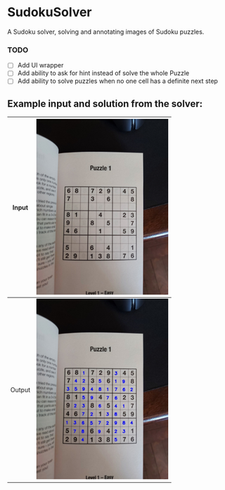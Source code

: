 # SudokuSolver
A Sudoku solver, solving and annotating images of Sudoku puzzles.

### TODO
- [ ] Add UI wrapper
- [ ] Add ability to ask for hint instead of solve the whole Puzzle
- [ ] Add ability to solve puzzles when no one cell has a definite next step 

## Example input and solution from the solver:

| Input | <img src="https://github.com/RC-7/SudokuSolver/blob/main/data/Images/Unsolved/Puzzle1.jpg" width="300" /> |
| ----- | ---------------------------------------------------------------------------------------------------------|
| Output | <img src="https://github.com/RC-7/SudokuSolver/blob/main/data/Images/Solved/Puzzle1.jpg" width="300" /> |

